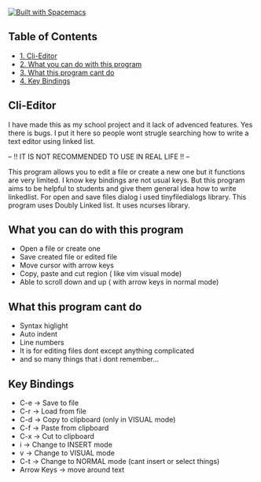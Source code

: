 [![Built with Spacemacs](https://cdn.rawgit.com/syl20bnr/spacemacs/442d025779da2f62fc86c2082703697714db6514/assets/spacemacs-badge.svg)](http://spacemacs.org)
<div id="table-of-contents">
<h2>Table of Contents</h2>
<div id="text-table-of-contents">
<ul>
<li><a href="#org477a9b7">1. Cli-Editor</a></li>
<li><a href="#org019a5cf">2. What you can do with this program</a></li>
<li><a href="#org6e6e146">3. What this program cant do</a></li>
<li><a href="#org63a8596">4. Key Bindings</a></li>
</ul>
</div>
</div>

<a id="org477a9b7"></a>

## Cli-Editor

I have made this as my school project and it lack of advenced features. Yes there is bugs.
I put it here so people wont strugle searching how to write a text editor using linked list.

&#x2013; !! IT IS NOT RECOMMENDED TO USE IN REAL LIFE !! &#x2013;

This program allows you to edit a file or create a new one but it functions are very limited.
I know key bindings are not usual keys. But this program aims to be helpful to students
and give them general idea how to write linkedlist. 
For open and save files dialog i used tinyfiledialogs library. 
This program uses Doubly Linked list.
It uses ncurses library.


<a id="org019a5cf"></a>

## What you can do with this program

-   Open a file or create one
-   Save created file or edited file
-   Move cursor with arrow keys
-   Copy, paste and cut region ( like vim visual mode)
-   Able to scroll down and up ( with arrow keys in normal mode)


<a id="org6e6e146"></a>

## What this program cant do

-   Syntax higlight
-   Auto indent
-   Line numbers
-   It is for editing files dont except anything complicated
-   and so many things that i dont remember&#x2026;


<a id="org63a8596"></a>

## Key Bindings

-   C-e -> Save to file
-   C-r -> Load from file
-   C-d -> Copy to clipboard (only in VISUAL mode)
-   C-f -> Paste from clipboard
-   C-x -> Cut to clipboard
-   i   -> Change to INSERT mode
-   v   -> Change to VISUAL mode
-   C-t -> Change to NORMAL mode (cant insert or select things)
-   Arrow Keys -> move around text

